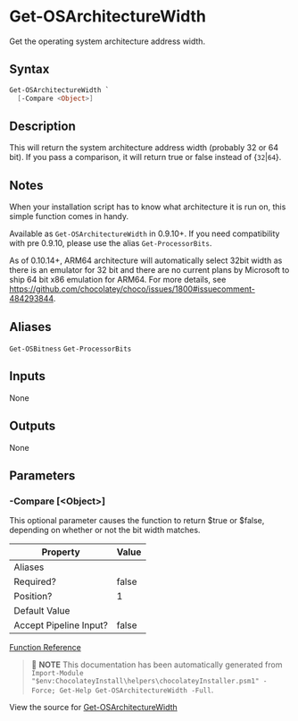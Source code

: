 ﻿---
Order: 90
xref: get-osarchitecturewidth
Title: Get-OSArchitectureWidth
Description: Information on Get-OSArchitectureWidth function
RedirectFrom:
  - docs/helpers-get-os-architecture-width
  - docs/helpersgetosarchitecturewidth
  - docs/helpers-get-o-s-architecture-width
---

# Get-OSArchitectureWidth

<!-- This documentation is automatically generated from https://github.com/chocolatey/choco/blob/master/src/chocolatey.resources/helpers/functions/Get-OSArchitectureWidth.ps1 using https://github.com/chocolatey/choco/blob/master/GenerateDocs.ps1. Contributions are welcome at the original location(s). -->

Get the operating system architecture address width.

## Syntax

~~~powershell
Get-OSArchitectureWidth `
  [-Compare <Object>]
~~~

## Description

This will return the system architecture address width (probably 32 or
64 bit). If you pass a comparison, it will return true or false instead
of {`32`|`64`}.

## Notes

When your installation script has to know what architecture it is run
on, this simple function comes in handy.

Available as `Get-OSArchitectureWidth` in 0.9.10+. If you need
compatibility with pre 0.9.10, please use the alias `Get-ProcessorBits`.

As of 0.10.14+, ARM64 architecture will automatically select 32bit width as
there is an emulator for 32 bit and there are no current plans by Microsoft to
ship 64 bit x86 emulation for ARM64. For more details, see
https://github.com/chocolatey/choco/issues/1800#issuecomment-484293844.

## Aliases

`Get-OSBitness`
`Get-ProcessorBits`


## Inputs

None

## Outputs

None


## Parameters

###  -Compare [&lt;Object&gt;]
This optional parameter causes the function to return $true or $false,
depending on whether or not the bit width matches.

Property               | Value
---------------------- | -----
Aliases                | 
Required?              | false
Position?              | 1
Default Value          | 
Accept Pipeline Input? | false
 



[Function Reference](xref:powershell-reference)

> :memo: **NOTE** This documentation has been automatically generated from `Import-Module "$env:ChocolateyInstall\helpers\chocolateyInstaller.psm1" -Force; Get-Help Get-OSArchitectureWidth -Full`.

View the source for [Get-OSArchitectureWidth](https://github.com/chocolatey/choco/blob/master/src/chocolatey.resources/helpers/functions/Get-OSArchitectureWidth.ps1)
